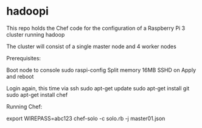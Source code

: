 # hadoopi

This repo holds the Chef code for the configuration of a Raspberry Pi 3 cluster running hadoop

The cluster will consist of a single master node and 4 worker nodes


Prerequisites:

Boot node to console
sudo raspi-config
Split memory 16MB
SSHD on
Apply and reboot

Login again, this time via ssh 
sudo apt-get update
sudo apt-get install git
sudo apt-get install chef


Running Chef:

export WIREPASS=abc123
chef-solo -c solo.rb -j master01.json
